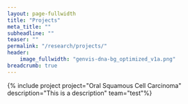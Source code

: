 ```yaml
---
layout: page-fullwidth
title: "Projects"
meta_title: ""
subheadline: ""
teaser: ""
permalink: "/research/projects/"
header:
    image_fullwidth: "genvis-dna-bg_optimized_v1a.png"
breadcrumb: true
---
```


{% include project project="Oral Squamous Cell Carcinoma" description="This is a description" team="test"%}
